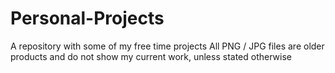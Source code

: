 # Personal-Projects
A repository with some of my free time projects
All PNG / JPG files are older products and do not show my current work, unless stated otherwise
